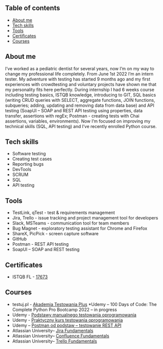 ## Table of contents
* [About me](#About-me)
* [Tech skills](#Tech-skills)
* [Tools](#tools)
* [Certificates](#Certificates)
* [Courses](#Courses)

## About me
I’ve worked as a pediatric dentist for several years, now I’m on my way to change my professional life completely. From June 1st 2022 I’m an intern tester. My adventure with testing has started 9 months ago and my first experiences with crowdtesting and voluntary projects have shown me that my personality fits here perfectly. 
During internship I had 6 weeks course including testing basics, ISTQB knowledge, introducing to GIT, SQL basics (writing CRUD queries with SELECT, aggregate functions, JOIN functions, subqueries; adding, updating and removing data from data base) and API testing (SoapUI – SOAP and REST API testing using properties, data transfer, assertions with regEx; Postman - creating tests with Chai assertions, variables, environments). Now I’m focused on improving my technical skills (SQL, API testing) and I’ve recently enrolled Python course. 
	
## Tech skills
* Software testing
* Creating test cases
* Reporting bugs
* DevTools
* SCRUM
* SQL
* API testing

## Tools
* TestLink, qTest - test & requirements management
* Jira, Trello - issue tracking and project management tool for developers
* Slack, MSTeams - communication tool for team members
* Bug Magnet - exploratory testing assistant for Chrome and Firefox
* ShareX, PicPick - screen capture software
* GitHub
* Postman - REST API testing
* SoapUI – SOAP and REST testing

## Certificates
* ISTQB FL - [17673](https://drive.google.com/file/d/1m_pRJFtKeyW8NYPhhpXyH6-rro9ctrI0/view?usp=sharing)

## Courses
* testuj.pl - [Akademia Testowania Plus](https://drive.google.com/file/d/1PfYLtKvSq2Kk5HeXn_rjK3bfj10-Bn0D/view?usp=sharing)
*Udemy – 100 Days of Code: The Complete Python Pro Bootcamp 2022 – in  progress
* Udemy - [Podstawy manualnego testowania oprogramowania](https://drive.google.com/file/d/1SwBZQk2rKeWLDk0lIeIREeOfq8YsB6YO/view?usp=sharing)
* Udemy - [Praktyczny kurs testowania oprogramowania](https://drive.google.com/file/d/1N7leD2Au5u407L8HWO2vytBfktjIazEj/view?usp=sharing)
* Udemy – [Postman od podstaw – testowanie REST API]( https://drive.google.com/file/d/1J4eMv8RGEsjqIBW2f4uWVGPoEHHeO3Rs/view?usp=sharing)
* Atlassian University– [Jira Fundamentals](https://drive.google.com/file/d/1NBIvtNvwRaw3BcJqO3xQbnk1Z06TACAq/view?usp=sharing)
* Atlassian University– [Confluence Fundamentals](https://drive.google.com/file/d/162Bx2TAs2O6ua7nJ0f-5O4m6S9vKuw4h/view?usp=sharing)
* Atlassian University– [Trello Fundamentals](https://drive.google.com/file/d/10dlMnIdbhdj1-tX2rRT90DnEMCq0xSjL/view?usp=sharing)

